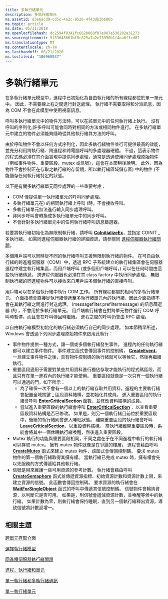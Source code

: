 ```yaml
---
title: 多執行緒單元
description: 多執行緒單元
ms.assetid: d3e6acd9-cd5c-4a2c-8526-4f43db3b606b
ms.topic: article
ms.date: 05/31/2018
ms.openlocfilehash: dc2594f9341fc662b068fb7e007e538282a31273
ms.sourcegitcommit: 5f33645661bf8c825a7a2e73950b1f4ea0f1cd82
ms.translationtype: MT
ms.contentlocale: zh-TW
ms.lasthandoff: 08/21/2020
ms.locfileid: "106968937"
---
```

# <a name="multithreaded-apartments"></a>多執行緒單元

在多執行緒單元模型中，進程中已初始化為自由執行緒的所有線程都位於單一單元中。 因此，不需要線上程之間進行封送處理。 執行緒不需要取得和分派訊息，因為 COM 不會在此模型中使用視窗訊息。

呼叫多執行緒單元中的物件方法時，可以在該單元中的任何執行緒上執行。 沒有呼叫的序列化;許多呼叫可能會同時對相同的方法或相同物件進行。 在多執行緒單元中建立的物件必須能夠隨時從其他執行緒其方法的呼叫。

由於呼叫物件不會以任何方式序列化，因此多執行緒物件並行可提供最高的效能，並充分利用跨執行緒、跨進程和跨電腦呼叫的多處理器硬體。 不過，這表示物件的程式碼必須在其介面實現中提供同步處理，通常是透過使用同步處理原始物件（例如事件物件、重要區段、mutex 或信號），這會在本節稍後說明。 此外，因為物件不會控制正在存取之執行緒的存留期，所以執行緒區域儲存區) 中的物件 (不能儲存任何執行緒特定的狀態。

以下是有關多執行緒單元同步處理的一些重要考慮：

-   COM 僅提供單一執行緒單元的呼叫同步處理。
-   多執行緒單元在) 的相同執行緒上呼叫 (時，不會接收呼叫。
-   多執行緒單元無法進行輸入同步處理呼叫。
-   非同步呼叫會轉換成多執行緒單元中的同步呼叫。
-   不會針對多執行緒單元中的任何執行緒呼叫訊息篩選器。

若要將執行緒初始化為無限制執行緒，請呼叫 [**CoInitializeEx**](/windows/desktop/api/combaseapi/nf-combaseapi-coinitializeex)，並指定 COINIT \_ 多執行緒。 如需同進程伺服器執行緒的詳細資訊，請參閱同 [進程伺服器執行緒問題](in-process-server-threading-issues.md)。

多個用戶端可以同時從不同的執行緒呼叫支援無限制執行緒的物件。 在可自由執行緒的跨進程伺服器（COM）中，透過 RPC 子系統建立的執行緒集區會在伺服器進程中建立執行緒集區，而用戶端呼叫 (或多個用戶端呼叫，) 可以在任何時間由這些執行緒傳遞。 跨進程伺服器也必須在其 class factory 中執行同步處理。 無限制執行緒的同進程物件可以接收來自用戶端多個執行緒的直接呼叫。

用戶端可以在多個執行緒中執行 COM 工作。 所有線程都屬於相同的多執行緒單元。 介面指標會直接從執行緒傳遞至多執行緒單元內的執行緒，因此介面指標不會在其執行緒之間進行封送處理。 Imessagefilter.prefiltermessage) 的訊息篩選器 (的[](/windows/desktop/api/ObjIdl/nn-objidl-imessagefilter) ，不會用於多執行緒單元。 用戶端執行緒會在對跨單元物件進行 COM 呼叫時暫停，而且會在呼叫傳回時繼續。 進程之間的呼叫仍會由 RPC 處理。

以自由執行緒模型初始化的執行緒必須執行自己的同步處理。 如本節稍早所述，Windows 會透過下列同步處理原始物件來啟用此執行：

-   事件物件提供一種方式，讓一個或多個執行緒發生事件。 進程內的任何執行緒都可以建立事件物件。 事件建立函式會傳回事件的控制碼， [**CreateEvent**](/windows/desktop/api/synchapi/nf-synchapi-createeventa)。 一旦建立事件物件之後，具有物件控制碼的執行緒就可以等候它，然後再繼續執行。
-   重要區段適用于需要對某些共用資料進行獨佔存取才能執行的程式碼區段，而且只有在單一進程內的執行緒才能使用。 重要區段就像是一次只有一個執行緒可以通過的門，如下所示：
    -   為了確保一次不會有一個以上的執行緒存取共用資料，進程的主要執行緒會配置全域關鍵 \_ 區段資料結構，並初始化其成員。 進入重要區段的執行緒會呼叫 [**EnterCriticalSection**](/windows/desktop/api/synchapi/nf-synchapi-entercriticalsection) 函數，並修改資料結構的成員。
    -   嘗試進入重要區段的執行緒會呼叫 [**EnterCriticalSection**](/windows/desktop/api/synchapi/nf-synchapi-entercriticalsection) ，以查看重要 \_ 區段資料結構是否已修改。 如果是，則另一個執行緒目前位於重要區段中，後續的執行緒則會進入睡眠狀態。 離開重要區段的執行緒會呼叫 [**LeaveCriticalSection**](/windows/desktop/api/synchapi/nf-synchapi-leavecriticalsection)，以重設資料結構。 當執行緒離開重要區段時，系統會將其中一個休眠執行緒喚醒，然後進入重要區段。
-   Mutex 執行的功能與重要區段相同，不同之處在于在不同進程中執行的執行緒可以存取 mutex。 擁有 mutex 物件就像是在爭論的樓層。 進程會藉由呼叫 [**CreateMutex**](/windows/desktop/api/synchapi/nf-synchapi-createmutexa) 函式來建立 mutex 物件，該函式會傳回控制碼。 要求 mutex 物件的第一個執行緒取得其擁有權。 當執行緒已完成 mutex 時，擁有權會先以先服務的方式傳遞給其他執行緒。
-   信號是用來維護一些可用資源的參考計數。 執行緒會藉由呼叫 [**CreateSemaphore**](/windows/desktop/api/winbase/nf-winbase-createsemaphorea) 函式並傳遞資源指標、初始資源計數和資源計數上限，來建立資源的信號。 此函數會傳回控制碼。 要求資源的執行緒會在 [**WaitForSingleObject**](/windows/desktop/api/synchapi/nf-synchapi-waitforsingleobject) 函式的呼叫中傳遞其信號控制碼。 信號物件會輪詢資源，以判斷它是否可用。 如果是，則信號會遞減資源計數，並喚醒等候中的執行緒。 如果計數為零，則執行緒會保持睡眠，直到另一個執行緒釋出資源，導致信號將計數遞增一。

## <a name="related-topics"></a>相關主題

<dl> <dt>

[跨單元存取介面](accessing-interfaces-across-apartments.md)
</dt> <dt>

[選擇執行緒模型](choosing-the-threading-model.md)
</dt> <dt>

[同進程伺服器執行緒問題](in-process-server-threading-issues.md)
</dt> <dt>

[進程、執行緒和單元](processes--threads--and-apartments.md)
</dt> <dt>

[單一執行緒和多執行緒通訊](single-threaded-and-multithreaded-communication.md)
</dt> <dt>

[單一執行緒單元](single-threaded-apartments.md)
</dt> </dl>

 

 